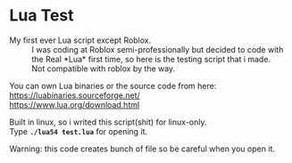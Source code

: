 # Lua Test

<dl>
  <dt>My first ever Lua script except Roblox.</dt>
  <dd>I was coding at Roblox semi-professionally but decided to code with the Real *Lua* first time, so here is the testing script that i made. <br> Not compatible with roblox by the way.</dd>
</dl>

You can own Lua binaries or the source code from here: <br>
https://luabinaries.sourceforge.net/ <br> https://www.lua.org/download.html

Built in linux, so i writed this script(shit) for linux-only. <br>
Type **`./lua54 test.lua`** for opening it.

Warning: this code creates bunch of file so be careful when you open it.
